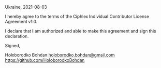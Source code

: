 Ukraine, 2021-08-03

I hereby agree to the terms of the Ciphlex Individual Contributor License
Agreement v1.0.

I declare that I am authorized and able to make this agreement and sign this
declaration.

Signed,

Holoborodko Bohdan holoborodko.bohdan@gmail.com https://github.com/HoloborodkoBohdan
